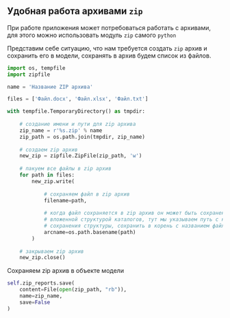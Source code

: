 Удобная работа архивами `zip`
---
При работе приложения может потребоваться работать с архивами, для этого можно 
использовать модуль `zip` самого `python`

Представим себе ситуацию, что нам требуется создать `zip` архив и сохранить его в 
модели, сохранять в архив будем список из файлов.

```python
import os, tempfile
import zipfile

name = 'Название ZIP архива'

files = ['Файл.docx', 'Файл.xlsx', 'Файл.txt']

with tempfile.TemporaryDirectory() as tmpdir:
    
    # создание имени и пути для zip архива
    zip_name = r'%s.zip' % name
    zip_path = os.path.join(tmpdir, zip_name)
    
    # создаем zip архив
    new_zip = zipfile.ZipFile(zip_path, 'w')
    
    # пакуем все файлы в zip архив
    for path in files:
        new_zip.write(
            
            # сохраняем файл в zip архив
            filename=path, 
            
            # когда файл сохраняется в zip архив он может быть сохранен со всей 
            # вложенной структурой каталогов, тут мы указываем путь с названием для
            # сохранения структуры, сохранить в корень с названием файла.
            arcname=os.path.basename(path) 
        )
    
    # закрываем zip архив
    new_zip.close()
```

Сохраняем zip архив в объекте модели

```python
self.zip_reports.save(
    content=File(open(zip_path, "rb")),
    name=zip_name,
    save=False
)
```
